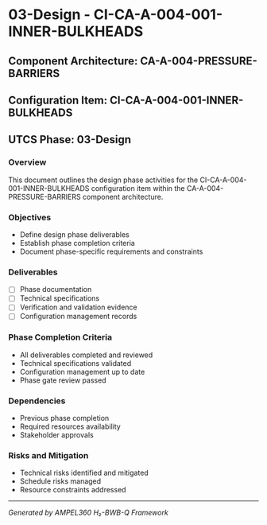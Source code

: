 # 03-Design - CI-CA-A-004-001-INNER-BULKHEADS

## Component Architecture: CA-A-004-PRESSURE-BARRIERS
## Configuration Item: CI-CA-A-004-001-INNER-BULKHEADS
## UTCS Phase: 03-Design

### Overview
This document outlines the design phase activities for the CI-CA-A-004-001-INNER-BULKHEADS configuration item within the CA-A-004-PRESSURE-BARRIERS component architecture.

### Objectives
- Define design phase deliverables
- Establish phase completion criteria
- Document phase-specific requirements and constraints

### Deliverables
- [ ] Phase documentation
- [ ] Technical specifications
- [ ] Verification and validation evidence
- [ ] Configuration management records

### Phase Completion Criteria
- All deliverables completed and reviewed
- Technical specifications validated
- Configuration management up to date
- Phase gate review passed

### Dependencies
- Previous phase completion
- Required resources availability
- Stakeholder approvals

### Risks and Mitigation
- Technical risks identified and mitigated
- Schedule risks managed
- Resource constraints addressed

---
*Generated by AMPEL360 H₂-BWB-Q Framework*
